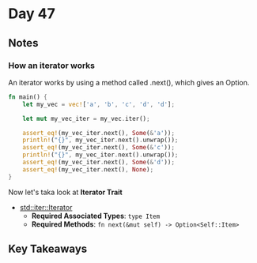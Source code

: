 # Day 47

## Notes

### How an iterator works

An iterator works by using a method called .next(), which gives an Option.

```rust
fn main() {
    let my_vec = vec!['a', 'b', 'c', 'd', 'd'];

    let mut my_vec_iter = my_vec.iter();

    assert_eq!(my_vec_iter.next(), Some(&'a'));
    println!("{}", my_vec_iter.next().unwrap());
    assert_eq!(my_vec_iter.next(), Some(&'c'));
    println!("{}", my_vec_iter.next().unwrap());
    assert_eq!(my_vec_iter.next(), Some(&'d'));
    assert_eq!(my_vec_iter.next(), None);
}
```

Now let's taka look at **Iterator Trait**

- [std::iter::Iterator](https://doc.rust-lang.org/std/iter/trait.Iterator.html)
  - **Required Associated Types**: `type Item`
  - **Required Methods**: `fn next(&mut self) -> Option<Self::Item>`

## Key Takeaways
